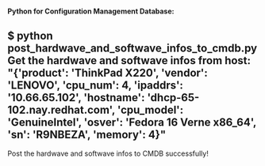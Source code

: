 #### Python for Configuration Management Database:

$ python post_hardwave_and_softwave_infos_to_cmdb.py 
Get the hardwave and softwave infos from host:
"{'product': 'ThinkPad X220', 'vendor': 'LENOVO', 'cpu_num': 4, 'ipaddrs': '10.66.65.102', 'hostname': 'dhcp-65-102.nay.redhat.com', 'cpu_model': 'GenuineIntel', 'osver': 'Fedora 16 Verne x86_64', 'sn': 'R9NBEZA', 'memory': 4}"
----------------------------------------------------------
Post the hardwave and softwave infos to CMDB successfully!

